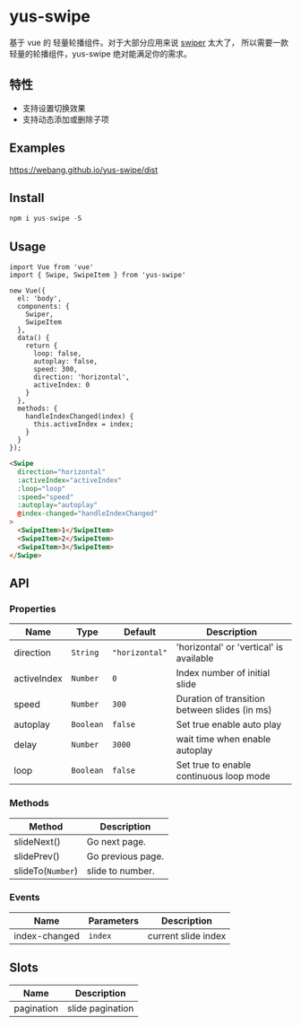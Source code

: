 # yus-swipe

基于 vue 的 轻量轮播组件。对于大部分应用来说 [swiper](https://github.com/nolimits4web/swiper) 太大了， 所以需要一款轻量的轮播组件，yus-swipe 绝对能满足你的需求。

## 特性

- 支持设置切换效果
- 支持动态添加或删除子项

## Examples

https://webang.github.io/yus-swipe/dist

## Install

```js
npm i yus-swipe -S
```

## Usage

```
import Vue from 'vue'
import { Swipe, SwipeItem } from 'yus-swipe'

new Vue({
  el: 'body',
  components: {
    Swiper,
    SwipeItem
  },
  data() {
    return {
      loop: false,
      autoplay: false,
      speed: 300,
      direction: 'horizontal',
      activeIndex: 0
    }
  },
  methods: {
    handleIndexChanged(index) {
      this.activeIndex = index;
    }
  }
});
```

```html
<Swipe 
  direction="horizontal"
  :activeIndex="activeIndex"
  :loop="loop"
  :speed="speed"
  :autoplay="autoplay"
  @index-changed="handleIndexChanged"
>
  <SwipeItem>1</SwipeItem>
  <SwipeItem>2</SwipeItem>
  <SwipeItem>3</SwipeItem>
</Swipe>
```

##  API

### Properties

| Name                 | Type      | Default        | Description                                         |
|----------------------|-----------|----------------|-----------------------------------------------------|
| direction            | `String`  | `"horizontal"` | 'horizontal' or 'vertical' is available             |
| activeIndex          | `Number`  | `0`            | Index number of initial slide                       |
| speed                | `Number`  | `300`          | Duration of transition between slides (in ms)       |
| autoplay             | `Boolean` | `false`        | Set true enable auto play                           |
| delay                | `Number`  | `3000`         | wait time when enable autoplay                      |
| loop                 | `Boolean` | `false`        | Set true to enable continuous loop mode             |

### Methods

| Method            | Description              |
|-------------------|--------------------------|
| slideNext()       | Go next page.            |
| slidePrev()       | Go previous page.        |
| slideTo(`Number`) | slide to number.         |

### Events

| Name              | Parameters  | Description         |
|-------------------|------------ |---------------------|
| index-changed     | `index`     | current slide index |

## Slots

| Name         | Description       |
|--------------|------------------ |
| pagination   | slide pagination  |
